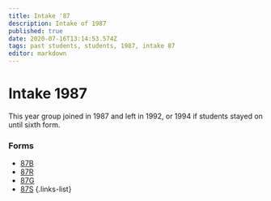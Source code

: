 ```yaml
---
title: Intake '87
description: Intake of 1987
published: true
date: 2020-07-16T13:14:53.574Z
tags: past students, students, 1987, intake 87
editor: markdown
---
```


# Intake 1987
This year group joined in 1987 and left in 1992, or 1994 if students stayed on until sixth form.
### Forms
- [87B](/students/past/intake-86/b)
- [87R](/students/past/intake-86/r)
- [87G](/students/past/intake-86/g)
- [87S](/students/past/intake-86/s)
{.links-list}

